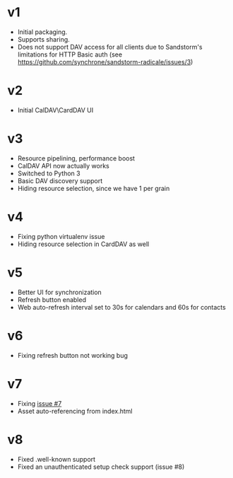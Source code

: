 # v1
* Initial packaging.
* Supports sharing.
* Does not support DAV access for all clients due to Sandstorm's limitations for HTTP Basic auth (see https://github.com/synchrone/sandstorm-radicale/issues/3)

# v2
* Initial CalDAV\CardDAV UI

# v3
* Resource pipelining, performance boost
* CalDAV API now actually works
* Switched to Python 3
* Basic DAV discovery support
* Hiding resource selection, since we have 1 per grain

# v4
* Fixing python virtualenv issue
* Hiding resource selection in CardDAV as well

# v5
* Better UI for synchronization
* Refresh button enabled
* Web auto-refresh interval set to 30s for calendars and 60s for contacts

# v6
* Fixing refresh button not working bug

# v7
* Fixing [issue #7](https://github.com/synchrone/sandstorm-radicale/issues/7)
* Asset auto-referencing from index.html

# v8
* Fixed .well-known support
* Fixed an unauthenticated setup check support (issue #8)